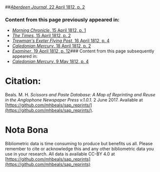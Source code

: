 ##[*Aberdeen Journal*, 22 April 1812, p. 2](https://mhbeals.github.io/sap_html/Aberdeen-Journal/Aberdeen-Journal-22-April-1812-p-2)

### Content from this page previously appeared in:
+ [*Morning Chronicle*, 15 April 1812, p. 1](https://mhbeals.github.io/sap_html/Morning-Chronicle/Morning-Chronicle-15-April-1812-p-1)
+ [*The Times*, 15 April 1812, p. 2](https://mhbeals.github.io/sap_html/The-Times/The-Times-15-April-1812-p-2)
+ [*Trewman's Exeter Flying Post*, 16 April 1812, p. 4](https://mhbeals.github.io/sap_html/Trewman's-Exeter-Flying-Post/Trewman's-Exeter-Flying-Post-16-April-1812-p-4)
+ [*Caledonian Mercury*, 18 April 1812, p. 2](https://mhbeals.github.io/sap_html/Caledonian-Mercury/Caledonian-Mercury-18-April-1812-p-2)
+ [*Examiner*, 19 April 1812, p. 12](https://mhbeals.github.io/sap_html/Examiner/Examiner-19-April-1812-p-12)### Content from this page subsequently appeared in:
+ [*Caledonian Mercury*, 9 May 1812, p. 4](https://mhbeals.github.io/sap_html/Caledonian-Mercury/Caledonian-Mercury-9-May-1812-p-4)
                    
# Citation: 

Beals. M. H. *Scissors and Paste Database: A Map of Reprinting and Reuse in the Anglophone Newspaper Press v.1.0.1.* 2 June 2017. Available at [https://github.com/mhbeals/sap_reprints/](https://github.com/mhbeals/sap_reprints/). 
                    
# Nota Bona

Bibliometric data is time consuming to produce but benefits us all. Please remember to cite or acknowledge this and any other bibliometric data you use in your research. All data is available CC-BY 4.0 at [https://github.com/mhbeals/sap_reprints](https://github.com/mhbeals/sap_reprints)